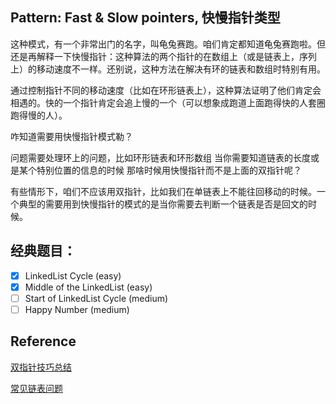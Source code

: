 ## Pattern: Fast & Slow pointers, 快慢指针类型

这种模式，有一个非常出门的名字，叫龟兔赛跑。咱们肯定都知道龟兔赛跑啦。但还是再解释一下快慢指针：这种算法的两个指针的在数组上（或是链表上，序列上）的移动速度不一样。还别说，这种方法在解决有环的链表和数组时特别有用。

通过控制指针不同的移动速度（比如在环形链表上），这种算法证明了他们肯定会相遇的。快的一个指针肯定会追上慢的一个（可以想象成跑道上面跑得快的人套圈跑得慢的人）。

咋知道需要用快慢指针模式勒？

问题需要处理环上的问题，比如环形链表和环形数组
当你需要知道链表的长度或是某个特别位置的信息的时候
那啥时候用快慢指针而不是上面的双指针呢？

有些情形下，咱们不应该用双指针，比如我们在单链表上不能往回移动的时候。一个典型的需要用到快慢指针的模式的是当你需要去判断一个链表是否是回文的时候。

## 经典题目：

- [x] LinkedList Cycle (easy)
- [x] Middle of the LinkedList (easy)
- [ ] Start of LinkedList Cycle (medium)
- [ ] Happy Number (medium)

## Reference

[双指针技巧总结](https://github.com/labuladong/fucking-algorithm/blob/master/%E7%AE%97%E6%B3%95%E6%80%9D%E7%BB%B4%E7%B3%BB%E5%88%97/%E5%8F%8C%E6%8C%87%E9%92%88%E6%8A%80%E5%B7%A7.md)

[常见链表问题](https://leetcode-cn.com/problems/linked-list-cycle/solution/yi-wen-gao-ding-chang-jian-de-lian-biao-wen-ti-h-2/)